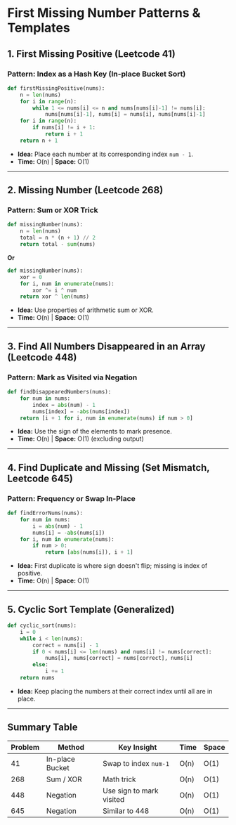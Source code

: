 # First Missing Number Patterns & Templates

## 1. First Missing Positive (Leetcode 41)
### Pattern: Index as a Hash Key (In-place Bucket Sort)
```python
def firstMissingPositive(nums):
    n = len(nums)
    for i in range(n):
        while 1 <= nums[i] <= n and nums[nums[i]-1] != nums[i]:
            nums[nums[i]-1], nums[i] = nums[i], nums[nums[i]-1]
    for i in range(n):
        if nums[i] != i + 1:
            return i + 1
    return n + 1
```
- **Idea:** Place each number at its corresponding index `num - 1`.
- **Time:** O(n) | **Space:** O(1)

---

## 2. Missing Number (Leetcode 268)
### Pattern: Sum or XOR Trick
```python
def missingNumber(nums):
    n = len(nums)
    total = n * (n + 1) // 2
    return total - sum(nums)
```
**Or**
```python
def missingNumber(nums):
    xor = 0
    for i, num in enumerate(nums):
        xor ^= i ^ num
    return xor ^ len(nums)
```
- **Idea:** Use properties of arithmetic sum or XOR.
- **Time:** O(n) | **Space:** O(1)

---

## 3. Find All Numbers Disappeared in an Array (Leetcode 448)
### Pattern: Mark as Visited via Negation
```python
def findDisappearedNumbers(nums):
    for num in nums:
        index = abs(num) - 1
        nums[index] = -abs(nums[index])
    return [i + 1 for i, num in enumerate(nums) if num > 0]
```
- **Idea:** Use the sign of the elements to mark presence.
- **Time:** O(n) | **Space:** O(1) (excluding output)

---

## 4. Find Duplicate and Missing (Set Mismatch, Leetcode 645)
### Pattern: Frequency or Swap In-Place
```python
def findErrorNums(nums):
    for num in nums:
        i = abs(num) - 1
        nums[i] = -abs(nums[i])
    for i, num in enumerate(nums):
        if num > 0:
            return [abs(nums[i]), i + 1]
```
- **Idea:** First duplicate is where sign doesn't flip; missing is index of positive.
- **Time:** O(n) | **Space:** O(1)

---

## 5. Cyclic Sort Template (Generalized)
```python
def cyclic_sort(nums):
    i = 0
    while i < len(nums):
        correct = nums[i] - 1
        if 0 < nums[i] <= len(nums) and nums[i] != nums[correct]:
            nums[i], nums[correct] = nums[correct], nums[i]
        else:
            i += 1
    return nums
```
- **Idea:** Keep placing the numbers at their correct index until all are in place.

---

## Summary Table

| Problem | Method | Key Insight | Time | Space |
|--------|--------|-------------|------|-------|
| 41 | In-place Bucket | Swap to index `num-1` | O(n) | O(1) |
| 268 | Sum / XOR | Math trick | O(n) | O(1) |
| 448 | Negation | Use sign to mark visited | O(n) | O(1) |
| 645 | Negation | Similar to 448 | O(n) | O(1) |

